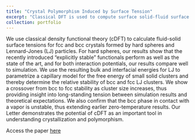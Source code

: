 ```yaml
---
title: "Crystal Polymorphism Induced by Surface Tension"
excerpt: "Classical DFT is used to compute surface solid-fluid surface tensions. The results help explain competition between BCC and FCC structures during crystallization."
collection: portfolio
---
```

We use classical density functional theory (cDFT) to calculate fluid-solid surface tensions for fcc and bcc crystals formed by hard spheres and Lennard-Jones (LJ) particles. For hard spheres, our results show that the recently introduced “explicitly stable” functionals perform as well as the state of the art, and for both interaction potentials, our results compare well to simulation. We use the resulting bulk and interfacial energies for LJ to parametrize a capillary model for the free energy of small solid clusters and thereby determine the relative stability of bcc and fcc LJ clusters. We show a crossover from bcc to fcc stability as cluster size increases, thus providing insight into long-standing tension between simulation results and theoretical expectations. We also confirm that the bcc phase in contact with a vapor is unstable, thus extending earlier zero-temperature results. Our Letter demonstrates the potential of cDFT as an important tool in understanding crystallization and polymorphism.

Access the paper [here](/publication/113)
<br/><br/>

